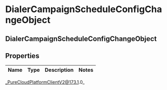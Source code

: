 # DialerCampaignScheduleConfigChangeObject

## DialerCampaignScheduleConfigChangeObject

## Properties

|Name | Type | Description | Notes|
|------------ | ------------- | ------------- | -------------|



_PureCloudPlatformClientV2@173.1.0_

